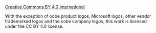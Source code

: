 [Creative Commons BY 4.0 International](https://creativecommons.org/licenses/by/4.0/legalcode)

With the exception of oobe product logos, Microsoft logos, other vendor trademerked logos and the oobe company logos, this work is licensed under the CC BY 4.0 license.
